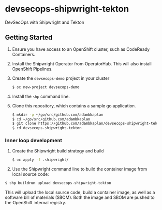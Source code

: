 # devsecops-shipwright-tekton

DevSecOps with Shipwright and Tekton

## Getting Started

1. Ensure you have access to an OpenShift cluster, such as CodeReady Containers.
2. Install the Shipwright Operator from OperatorHub. This will also install OpenShift Pipelines.
3. Create the `devsecops-demo` project in your cluster

   ```sh
   $ oc new-project devsecops-demo
   ```

4. Install the `shp` command line.
5. Clone this repository, which contains a sample go application.

   ```sh
   $ mkdir -p ~/go/src/github.com/adambkaplan
   $ cd ~/go/src/github.com/adambkaplan
   $ git clone https://github.com/adambkaplan/devsecops-shipwright-tekton.git
   $ cd devsecops-shipwright-tekton
   ```
### Inner loop development

1. Create the Shipwright build strategy and build

   ```sh
   $ oc apply -f .shipwright/
   ```

2. Use the Shipwright command line to build the container image from local source code:

  ```sh
  $ shp buildrun upload devsecops-shipwright-tekton
  ```

This will upload the local source code, build a container image, as well as a software bill of materials (SBOM).
Both the image and SBOM are pushed to the OpenShift internal registry.

